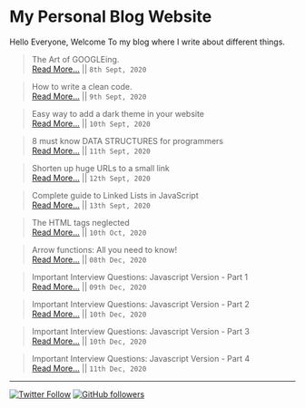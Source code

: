 # My Personal Blog Website

Hello Everyone, Welcome To my blog where I write about different things.

> The Art of GOOGLEing.\
> [Read More...](https://ishanbagchi.github.io/Blog/day1) || `8th Sept, 2020`

> How to write a clean code.\
> [Read More...](https://ishanbagchi.github.io/Blog/day2) || `9th Sept, 2020`

> Easy way to add a dark theme in your website\
> [Read More...](https://ishanbagchi.github.io/Blog/day3) || `10th Sept, 2020`

> 8 must know DATA STRUCTURES for programmers\
> [Read More...](https://ishanbagchi.github.io/Blog/day4) || `11th Sept, 2020`

> Shorten up huge URLs to a small link\
> [Read More...](https://ishanbagchi.github.io/Blog/day5) || `12th Sept, 2020`

> Complete guide to Linked Lists in JavaScript\
> [Read More...](https://ishanbagchi.github.io/Blog/day6) || `13th Sept, 2020`

> The HTML tags neglected\
> [Read More...](https://ishanbagchi.github.io/Blog/day7) || `10th Oct, 2020`

> Arrow functions: All you need to know!\
> [Read More...](https://ishanbagchi.github.io/Blog/day8) || `08th Dec, 2020`

> Important Interview Questions: Javascript Version - Part 1\
> [Read More...](https://ishanbagchi.github.io/Blog/day9) || `09th Dec, 2020`

> Important Interview Questions: Javascript Version - Part 2\
> [Read More...](https://ishanbagchi.github.io/Blog/day10a) || `10th Dec, 2020`

> Important Interview Questions: Javascript Version - Part 3\
> [Read More...](https://ishanbagchi.github.io/Blog/day10b) || `10th Dec, 2020`

> Important Interview Questions: Javascript Version - Part 4\
> [Read More...](https://ishanbagchi.github.io/Blog/day11) || `11th Dec, 2020`

---

[![Twitter Follow](https://img.shields.io/twitter/follow/BagchiIshan?label=twitter%20follow%20%40BagchiIshan&style=for-the-badge)](https://www.twitter.com/BagchiIshan)
[![GitHub followers](https://img.shields.io/github/followers/ishanbagchi?label=github%20follow%20%40ishanbagchi&style=for-the-badge)](https://github.com/ishanbagchi)
